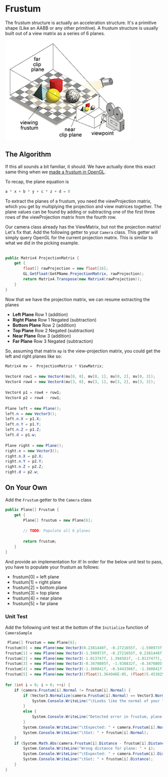 # Frustum

The frustum structure is actually an acceleration structure. It's a primitive shape (Like an AABB or any other primitive). A frustum structure is usually built out of a view matrix as a series of 6 planes.

![_FRUSTUM.GIF](_FRUSTUM.GIF)

## The Algorithm

If this all sounds a bit familiar, it should. We have actually done this exact same thing when we [made a frustum in OpenGL](https://gdbooks.gitbooks.io/legacyopengl/content/Chapter8/frustum.html).

To recap, the plane equation is

```cs
a * x + b * y + c * z + d = 0
```

To extract the planes of a frustum, you need the viewProjection matrix, which you get by multiplying the projection and view matrices together. The plane values can be found by adding or subtracting one of the first three rows of the viewProjection matrix from the fourth row.

Our camera class already has the ViewMatrix, but not the projection matrix! Let's fix that. Add the following getter to your ```Camera``` class. This getter will simply query OpenGL for the current projection matrix. This is similar to what we did in the picking example.

```cs

public Matrix4 ProjectionMatrix {
    get {
        float[] rawProjection = new float[16];
        GL.GetFloat(GetPName.ProjectionMatrix, rawProjection);
        return Matrix4.Transpose(new Matrix4(rawProjection));
    }
}
```
Now that we have the projection matrix, we can resume extracting the planes

* __Left Plane__ Row 1 (addition)
* __Right Plane__ Row 1 Negated (subtraction)
* __Bottom Plane__ Row 2 (addition)
* __Top Plane__ Row 2 Negated (subtraction)
* __Near Plane__ Row 3 (addition)
* __Far Plane__ Row 3 Negated (subtraction)

So, assuming that matrix ```mp``` is the view-projection matrix, you could get the left and right planes like so:

```cs
Matrix4 mv =  ProjectionMatrix * ViewMatrix;

Vector4 row1 = new Vector4(mv[0, 0], mv[0, 1], mv[0, 2], mv[0, 3]);
Vector4 row4 = new Vector4(mv[3, 0], mv[3, 1], mv[3, 2], mv[3, 3]);

Vector4 p1 = row4 + row1;
Vector4 p2 = row4 - row1;

Plane left = new Plane();
left.n = new Vector3();
left.n.X = p1.X;
left.n.Y = p1.Y;
left.n.Z = p1.Z;
left.d = p1.w;

Plane right = new Plane();
right.n = new Vector3();
right.n.X = p2.X;
right.n.Y = p2.Y;
right.n.Z = p2.Z;
right.d = p2.w;
```

## On Your Own

Add the ```Frustum``` getter to the ```Camera``` class

```cs
public Plane[] Frustum {
    get {
        Plane[] frustum = new Plane[6];

        // TODO: Populate all 6 planes

        return frustum;
    }
}
```

And provide an implementation for it! In order for the below unit test to pass, you have to populate your frustum as follows:

* frustum[0] = left plane
* frustum[1] = right plane
* frustum[2] = bottom plane
* frustum[3] = top plane
* frustum[4] = near plane
* frustum[5] = far plane

### Unit Test

Add the following unit test at the bottom of the ```Initialize``` function of ```CameraSample```

```cs
 Plane[] frustum = new Plane[6];
frustum[0] = new Plane(new Vector3(0.2381448f, -0.2721655f, -1.598973f), 73.4847f);
frustum[1] = new Plane(new Vector3(-1.598973f, -0.2721655f, 0.2381448f), 73.4847f);
frustum[2] = new Plane(new Vector3(-1.013747f, 1.394501f, -1.013747f), 73.4847f);
frustum[3] = new Plane(new Vector3(-0.3470805f, -1.938832f, -0.3470805f), 73.4847f);
frustum[4] = new Plane(new Vector3(-1.360841f, -0.5443366f, -1.360841f), 146.9509f);
frustum[5] = new Plane(new Vector3((float)1.364946E-05, (float)5.453825E-06, (float)1.364946E-05), 0.0185318f);

for (int i = 0; i < 6; ++i) {
    if (camera.Frustum[i].Normal != frustum[i].Normal) {
        if (Vector3.Normalize(camera.Frustum[i].Normal) == Vector3.Normalize(frustum[i].Normal)) {
            System.Console.WriteLine("\tLooks like the normal of your frustum plane is NOT NORMALIZED!");
        }
        else {
            System.Console.WriteLine("Detected error in frustum, plane " + i);
        }
        System.Console.WriteLine("\tExpected: " + camera.Frustum[i].Normal);
        System.Console.WriteLine("\tGot: " + frustum[i].Normal);
    }
    if (System.Math.Abs(camera.Frustum[i].Distance - frustum[i].Distance) > 0.0001f) {
        System.Console.WriteLine("Wrong distance for plane: " + i);
        System.Console.WriteLine("\tExpected: " + camera.Frustum[i].Distance);
        System.Console.WriteLine("\tGot: " + frustum[i].Distance);
    }
}
```